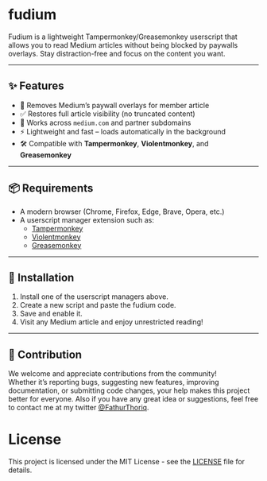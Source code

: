 # fudium

Fudium is a lightweight Tampermonkey/Greasemonkey userscript that allows you to read Medium articles without being blocked by paywalls overlays. Stay distraction-free and focus on the content you want.

---

## ✨ Features

- 🚫 Removes Medium’s paywall overlays for member article
- ✅ Restores full article visibility (no truncated content)
- 🔄 Works across `medium.com` and partner subdomains
- ⚡ Lightweight and fast – loads automatically in the background
- 🛠️ Compatible with **Tampermonkey**, **Violentmonkey**, and **Greasemonkey**

---

## 📦 Requirements

- A modern browser (Chrome, Firefox, Edge, Brave, Opera, etc.)
- A userscript manager extension such as:
  - [Tampermonkey](https://www.tampermonkey.net/)
  - [Violentmonkey](https://violentmonkey.github.io/)
  - [Greasemonkey](https://www.greasespot.net/)

---

## 🚀 Installation

1. Install one of the userscript managers above.
2. Create a new script and paste the fudium code.
3. Save and enable it.
4. Visit any Medium article and enjoy unrestricted reading!

---

## 🤝 Contribution

We welcome and appreciate contributions from the community!  
Whether it’s reporting bugs, suggesting new features, improving documentation, or submitting code changes, your help makes this project better for everyone. Also if you have any great idea or suggestions, feel free to contact me at my twitter [@FathurThoriq](https://x.com/FathurThoriq).

# License

This project is licensed under the MIT License - see the [LICENSE](https://github.com/ThoriqFathurrozi/fudium/blob/main/LICENSE) file for details.
